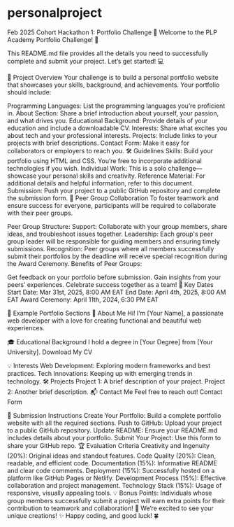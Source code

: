 # personalproject

Feb 2025 Cohort Hackathon 1: Portfolio Challenge 🚀
Welcome to the PLP Academy Portfolio Challenge! 🎉

This README.md file provides all the details you need to successfully complete and submit your project. Let’s get started! 💻

🌟 Project Overview
Your challenge is to build a personal portfolio website that showcases your skills, background, and achievements. Your portfolio should include:

Programming Languages: List the programming languages you’re proficient in.
About Section: Share a brief introduction about yourself, your passion, and what drives you.
Educational Background: Provide details of your education and include a downloadable CV.
Interests: Share what excites you about tech and your professional interests.
Projects: Include links to your projects with brief descriptions.
Contact Form: Make it easy for collaborators or employers to reach you.
🛠️ Guidelines
Skills: Build your portfolio using HTML and CSS. You’re free to incorporate additional technologies if you wish.
Individual Work: This is a solo challenge—showcase your personal skills and creativity.
Reference Material: For additional details and helpful information, refer to this document.
Submission: Push your project to a public GitHub repository and complete the submission form.
👥 Peer Group Collaboration
To foster teamwork and ensure success for everyone, participants will be required to collaborate with their peer groups.

Peer Group Structure:
Support: Collaborate with your group members, share ideas, and troubleshoot issues together.
Leadership: Each group's peer group leader will be responsible for guiding members and ensuring timely submissions.
Recognition: Peer groups where all members successfully submit their portfolios by the deadline will receive special recognition during the Award Ceremony.
Benefits of Peer Groups:

Get feedback on your portfolio before submission.
Gain insights from your peers’ experiences.
Celebrate success together as a team!
📅 Key Dates
Start Date: Mar 31st, 2025, 8:00 AM EAT End Date: April 4th, 2025, 8:00 AM EAT Award Ceremony: April 11th, 2024, 6:30 PM EAT

💼 Example Portfolio Sections
📝 About Me
Hi! I’m [Your Name], a passionate web developer with a love for creating functional and beautiful web experiences.

🎓 Educational Background
I hold a degree in [Your Degree] from [Your University].
Download My CV

💡 Interests
Web Development: Exploring modern frameworks and best practices.
Tech Innovations: Keeping up with emerging trends in technology.
🛠️ Projects
Project 1: A brief description of your project.
Project 2: Another brief description.
📬 Contact Me
Feel free to reach out! Contact Form

📁 Submission Instructions
Create Your Portfolio: Build a complete portfolio website with all the required sections.
Push to GitHub: Upload your project to a public GitHub repository.
Update README: Ensure your README.md includes details about your portfolio.
Submit Your Project: Use this form to share your GitHub repo.
🏆 Evaluation Criteria
Creativity and Ingenuity (20%): Original ideas and standout features.
Code Quality (20%): Clean, readable, and efficient code.
Documentation (15%): Informative README and clear code comments.
Deployment (15%): Successfully hosted on a platform like GitHub Pages or Netlify.
Development Process (15%): Effective collaboration and project management.
Technology Stack (15%): Usage of responsive, visually appealing tools.
💡 Bonus Points: Individuals whose group members successfully submit a project will earn extra points for their contribution to teamwork and collaboration! 🎯
We’re excited to see your unique creations! ✨
Happy coding, and good luck! 🍀
